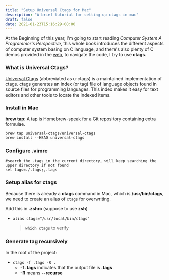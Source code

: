 ```yaml
---
title: "Setup Universal Ctags for Mac"
description: "A brief tutorial for setting up ctags in mac"
draft: false
date: 2021-01-23T15:16:29+08:00
---
```

At the Beginning of this year, I'm going to start reading *Computer System A Programmer\'s Perspective*, this whole book introduces the different aspects of computer system basing on C language, and there's also plenty of C demos provided in the [web](http://csapp.cs.cmu.edu/3e/code.html), to navigate the code, I try to use **ctags**.

<!--more-->

### What is Universal Ctags?

[Universal Ctags](https://ctags.io/) (abbreviated as u-ctags) is a maintained implementation of ctags. ctags generates an index (or tag) file of language objects found in source files for programming languages. This index makes it easy for text editors and other tools to locate the indexed items.

### Install in Mac
**brew tap**: A [tap](https://docs.brew.sh/Taps) is Homebrew-speak for a Git repository containing extra formulae.

```shell
brew tap universal-ctags/universal-ctags
brew install --HEAD universal-ctags
```

### Configure .vimrc
```shell
#search the .tags in the current directory, will keep searching the upper directory if not found
set tags=./.tags;,.tags
```

### Setup alias for ctags
Because there is already a **ctags** command in Mac, which is **/usr/bin/ctags**, we need to create an alias of `ctags` for overwriting.

Add this in **.zshrc** (suppose to use **zsh**)
- `alias ctags="/usr/local/bin/ctags"` 
	> **`which ctags`** to verify
### Generate tag recursively
In the root of the project:

- `ctags -f .tags -R .`	
	- **-f .tags** indicates that the output file is **.tags**
	- **-R** means **\-\-recurse**
